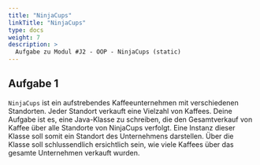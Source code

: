 ```yaml
---
title: "NinjaCups"
linkTitle: "NinjaCups"
type: docs
weight: 7
description: >
  Aufgabe zu Modul #J2 - OOP - NinjaCups (static)
---
```


## Aufgabe 1
`NinjaCups` ist ein aufstrebendes Kaffeeunternehmen mit verschiedenen Standorten. Jeder Standort verkauft eine Vielzahl 
von Kaffees. Deine Aufgabe ist es, eine Java-Klasse zu schreiben, die den Gesamtverkauf von Kaffee über alle Standorte 
von NinjaCups verfolgt. Eine Instanz dieser Klasse soll somit ein Standort des Unternehmens darstellen. Über die Klasse
soll schlussendlich ersichtlich sein, wie viele Kaffees über das gesamte Unternehmen verkauft wurden.